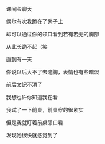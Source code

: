 课间会聊天

偶尔有次我跪在了凳子上

却可以通过你的领口看到若有若无的胸部

从此长跪不起（笑



直到有一天

你说以后大不了去隆胸，表情也有些暗淡

前后文记不清了



我想也许你知道我在看

我试了一下前桌，前桌穿的很紧实

但是我就盯着前桌领口看

发现她很快就感觉到了

